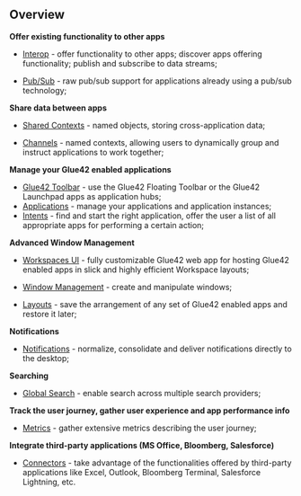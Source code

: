 ## Overview

**Offer existing functionality to other apps**

- [Interop](../../../glue42-concepts/data-sharing-between-apps/interop/overview/index.html) - offer functionality to other apps; discover apps offering functionality; publish and subscribe to data streams;

- [Pub/Sub](../../../glue42-concepts/data-sharing-between-apps/pub-sub/overview/index.html) - raw pub/sub support for applications already using a pub/sub technology;

**Share data between apps**

- [Shared Contexts](../../../glue42-concepts/data-sharing-between-apps/shared-contexts/overview/index.html) - named objects, storing cross-application data;

- [Channels](../../../glue42-concepts/data-sharing-between-apps/channels/overview/index.html) - named contexts, allowing users to dynamically group and instruct applications to work together;

**Manage your Glue42 enabled applications**

- [Glue42 Toolbar](../../../glue42-concepts/glue42-toolbar/index.html) - use the Glue42 Floating Toolbar or the Glue42 Launchpad apps as application hubs;
- [Applications](../../../glue42-concepts/application-management/overview/index.html) - manage your applications and application instances;
- [Intents](../../../glue42-concepts/intents/overview/index.html) - find and start the right application, offer the user a list of all appropriate apps for performing a certain action;

**Advanced Window Management**

- [Workspaces UI](../../../glue42-concepts/windows/workspaces/overview/index.html) - fully customizable Glue42 web app for hosting Glue42 enabled apps in slick and highly efficient Workspace layouts;

- [Window Management](../../../glue42-concepts/windows/window-management/overview/index.html) - create and manipulate windows;

- [Layouts](../../../glue42-concepts/windows/layouts/overview/index.html) - save the arrangement of any set of Glue42 enabled apps and restore it later;

**Notifications**

- [Notifications](../../../glue42-concepts/notifications/overview/index.html) - normalize, consolidate and deliver notifications directly to the desktop;

**Searching**

- [Global Search](../../../glue42-concepts/global-search/index.html) - enable search across multiple search providers;

**Track the user journey, gather user experience and app performance info**

- [Metrics](../../../glue42-concepts/metrics/overview/index.html) - gather extensive metrics describing the user journey;

**Integrate third-party applications (MS Office, Bloomberg, Salesforce)**

- [Connectors](../../../connectors/general-overview/index.html) - take advantage of the functionalities offered by third-party applications like Excel, Outlook, Bloomberg Terminal, Salesforce Lightning, etc.